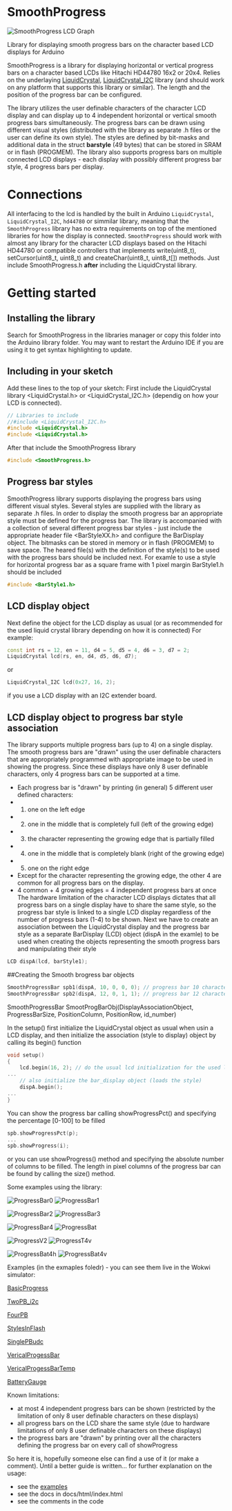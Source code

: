 # SmoothProgress

![SmoothProgress LCD Graph](extras/SmoothProgressLogoS.png)

Library for displaying smooth progress bars on the character based LCD displays for Arduino

SmoothProgress is a library for displaying horizontal or vertical progress bars on a character based LCDs like Hitachi HD44780 16x2 or 20x4.
Relies on the underlaying [LiquidCrystal](https://www.arduino.cc/en/Reference/LiquidCrystal), [LiquidCrystal_I2C](https://www.arduino.cc/reference/en/libraries/liquidcrystal-i2c/) library (and should work on any platform that supports this library or similar).
The length and the position of the progress bar can be configured. 

The library utilizes the user definable characters of the character LCD display and can display up to 4 independent horizontal or vertical smooth progress bars simultaneously. The progress bars can be drawn using different visual styles (distributed with the library as separate .h files or the user can define its own style). The styles are defined by bit-masks and additional data in the struct **barstyle** (49 bytes) that can be stored in SRAM or in flash (PROGMEM).
The library also supports progress bars on multiple connected LCD displays - each display with possibly different progress bar style, 4 progress bars per display.

# Connections
All interfacing to the lcd is handled by the built in Arduino `LiquidCrystal`, `LiquidCrystal_I2C`, `hd44780` or simmilar library, meaning that the `SmoothProgress` library has no extra requirements on top of the mentioned libraries for how the display is connected. `SmoothProgress` should work with almost any library for the character LCD displays based on the Hitachi HD44780 or compatible controllers that implements write(uint8_t), setCursor(uint8_t, uint8_t) and createChar(uint8_t, uint8_t[]) methods. Just include SmoothProgress.h **after** including the LiquidCrystal library.

# Getting started
## Installing the library
Search for SmoothProgress in the libraries manager or copy this folder into the Arduino library folder. You may want to restart the Arduino IDE if you are using it to get syntax highlighting to update.

## Including in your sketch
Add these lines to the top of your sketch:
First include the LiquidCrystal library <LiquidCrystal.h> or <LiquidCrystal_I2C.h> (dependig on how your LCD is connected). 

```c++
// Libraries to include
//#include <LiquidCrystal_I2C.h> 
#include <LiquidCrystal.h> 
#include <LiquidCrystal.h>
```

After that include the SmoothProgress library
```c++
#include <SmoothProgress.h>
```

## Progress bar styles
SmoothProgress library supports displaying the progress bars using different visual styles. Several styles are supplied with the library as separate .h files.
In order to display the smooth progress bar an appropriate style must be defined for the progress bar. 
The library is accompanied with a collection of several different progress bar styles - just include the appropriate header file <BarStyleXX.h> and configure the BarDisplay object. The bitmasks can be stored in memory or in flash (PROGMEM) to save space.
The heared file(s) with the definition of the style(s) to be used with the progress bars should be included next.
For examle to use a style for horizontal progress bar as a square frame with 1 pixel margin BarStyle1.h should be included

```c++
#include <BarStyle1.h>
```

## LCD display object
Next define the  object for the LCD display as usual (or as recommended for the used liquid crystal library depending on how it is connected)
For example:

```c++
const int rs = 12, en = 11, d4 = 5, d5 = 4, d6 = 3, d7 = 2;
LiquidCrystal lcd(rs, en, d4, d5, d6, d7);
```

or

```c++
LiquidCrystal_I2C lcd(0x27, 16, 2);  
```

if you use a LCD display with an I2C extender board.

## LCD **display object** to progress bar **style** association
The library supports multiple progress bars (up to 4) on a single display.
The smooth progress bars are "drawn" using the user definable characters that are appropriately programmed with appropriate image to be used in showing the progress.
Since these displays have only 8 user definable characters, only 4 progress bars can be supported at a time.
 * Each progress bar is "drawn" by printing (in general) 5 different user defined characters:
 *   1. one on the left edge  
 *   2. one in the middle that is completely full (left of the growing edge) 
 *   3. the character representing the growing edge that is partially filled
 *   4. one in the middle that is completely blank (right of the growing edge) 
 *   5. one on the right edge  
 * Except for the character representing the growing edge, the other 4 are common for all progress bars on the display.
 * 4 common + 4 growing edges = 4 independent progress bars at once
The hardware limitation of the character LCD displays dictates that all progress bars on a single display have to share the same style, so the progress bar style is linked to a single LCD display regardless of the number of progress bars (1-4) to be shown.
Next we have to create an association  between the LiquidCrystal display and the progress bar style as a separate BarDisplay (LCD) object (dispA in the examle) to be used when creating the  objects representing the smooth progress bars and manipulating their style

```c++
LCD dispA(lcd, barStyle1);
```

##Creating the Smooth brogress bar objects

```c++
SmoothProgressBar spb1(dispA, 10, 0, 0, 0); // progress bar 10 characters wide, at 0-th row, 0-th column, as progress bar 0
SmoothProgressBar spb2(dispA, 12, 0, 1, 1); // progress bar 12 characters wide, at 1-th row, 0-th column, as progress bar 1
```

SmoothProgressBar SmootProgBarObj(DisplayAssociationObject, ProgressBarSize, PositionColumn, PositionRow, id_number)

In the setup() first initialize the LiquidCrystal object as usual when usin a LCD display, and then initialize the association (style to display) object by calling its begin() function

```c++
void setup()
{
    lcd.begin(16, 2); // do the usual lcd initialization for the used liquid crystal library
...
    // also initialize the bar_display object (loads the style)
    dispA.begin();
...
}
```

You can show the progress bar calling showProgressPct() and specifying the percentage [0-100] to be filled 

```c++
spb.showProgressPct(p);
...
spb.showProgress(i);
```

or you can use showProgress() method and specifying the absolute number of columns to be filled. 
The length in pixel columns of the progress bar can be found by calling the size() method.

Some examples using the library:

![ProgressBar0](extras/spb2s0.png) ![ProgressBar1](extras/spb2s1.png)

![ProgressBar2](extras/spb2s2.png) ![ProgressBar3](extras/spb2s3.png)

![ProgressBar4](extras/spb2s4.png) ![ProgressBat](extras/BatteryGauge_6.jpg)

![ProgressV2](extras/v2.png) ![ProgressT4v](extras/T4v.png)

![ProgressBat4h](extras/Bat4h.png) ![ProgressBat4v](extras/Bat4v.png)

Examples (in the exmaples foledr) - you can see them live in the Wokwi simulator:

[BasicProgress](https://wokwi.com/projects/340163942547456594)

[TwoPB_i2c](https://wokwi.com/projects/340162617844695634)

[FourPB](https://wokwi.com/projects/340163248599859794)

[StylesInFlash](https://wokwi.com/projects/340162932171080276)

[SinglePBudc](https://wokwi.com/projects/340163109423415890)

[VericalProgessBar](https://wokwi.com/projects/340162249626747475)

[VericalProgessBarTemp](https://wokwi.com/projects/340162445985186388)

[BatteryGauge](https://wokwi.com/projects/340161967281930834)

Known limitations:
 - at most 4 independent progress bars can be shown (restricted by the limitation of only 8 user definable characters on these displays)
 - all progress bars on the LCD share the same style (due to hardware limitations of only 8 user definable characters on these displays)
 - the progress bars are "drawn" by printing over all the characters defining the progress bar on every call of showProgress

So here it is, hopefully someone else can find a use of it (or make a comment).
Until a better guide is written...
for further explanation on the usage:
- see the [examples](examples) 
- see the docs in docs/html/index.html
- see the comments in the code

